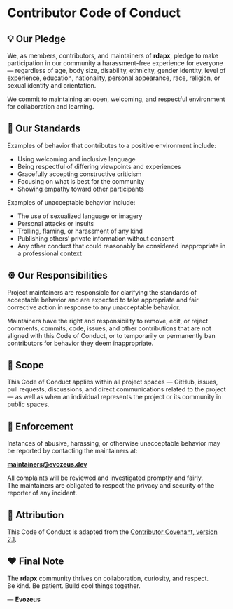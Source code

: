 # Contributor Code of Conduct

## 💡 Our Pledge
We, as members, contributors, and maintainers of **rdapx**, pledge to make participation in our community a harassment-free experience for everyone — regardless of age, body size, disability, ethnicity, gender identity, level of experience, education, nationality, personal appearance, race, religion, or sexual identity and orientation.

We commit to maintaining an open, welcoming, and respectful environment for collaboration and learning.

## 🌱 Our Standards
Examples of behavior that contributes to a positive environment include:
- Using welcoming and inclusive language  
- Being respectful of differing viewpoints and experiences  
- Gracefully accepting constructive criticism  
- Focusing on what is best for the community  
- Showing empathy toward other participants  

Examples of unacceptable behavior include:
- The use of sexualized language or imagery  
- Personal attacks or insults  
- Trolling, flaming, or harassment of any kind  
- Publishing others’ private information without consent  
- Any other conduct that could reasonably be considered inappropriate in a professional context  

## ⚙️ Our Responsibilities
Project maintainers are responsible for clarifying the standards of acceptable behavior and are expected to take appropriate and fair corrective action in response to any unacceptable behavior.

Maintainers have the right and responsibility to remove, edit, or reject comments, commits, code, issues, and other contributions that are not aligned with this Code of Conduct, or to temporarily or permanently ban contributors for behavior they deem inappropriate.

## 🧭 Scope
This Code of Conduct applies within all project spaces — GitHub, issues, pull requests, discussions, and direct communications related to the project — as well as when an individual represents the project or its community in public spaces.

## 🚨 Enforcement
Instances of abusive, harassing, or otherwise unacceptable behavior may be reported by contacting the maintainers at:

**maintainers@evozeus.dev**

All complaints will be reviewed and investigated promptly and fairly.  
The maintainers are obligated to respect the privacy and security of the reporter of any incident.

## 🪪 Attribution
This Code of Conduct is adapted from the [Contributor Covenant, version 2.1](https://www.contributor-covenant.org/version/2/1/code_of_conduct/).

## ❤️ Final Note
The **rdapx** community thrives on collaboration, curiosity, and respect.  
Be kind. Be patient. Build cool things together.

— **Evozeus**
